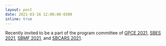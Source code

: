 ```yaml
---
layout: post
date: 2021-03-16 12:00:00-0300
inline: true
---
```


Recently invited to be a part of the program committee of [GPCE 2021](https://conf.researchr.org/home/gpce-2021), [SBES 2021](http://cbsoft2021.joinville.udesc.br/sbes-pesquisa.php), [SBMF 2021](https://sites.google.com/computacao.ufcg.edu.br/sbmf2021/commitees), and [SBCARS 2021](http://cbsoft2021.joinville.udesc.br/sbcars.php).
